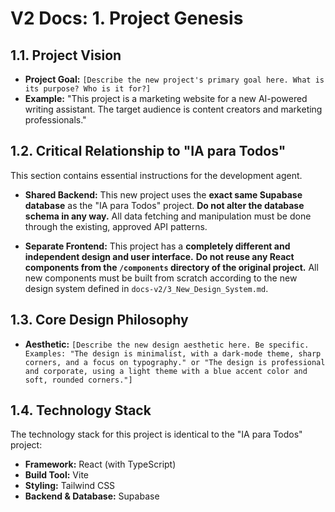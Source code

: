 # V2 Docs: 1. Project Genesis

## 1.1. Project Vision

*   **Project Goal:** `[Describe the new project's primary goal here. What is its purpose? Who is it for?]`
*   **Example:** "This project is a marketing website for a new AI-powered writing assistant. The target audience is content creators and marketing professionals."

## 1.2. Critical Relationship to "IA para Todos"

This section contains essential instructions for the development agent.

*   **Shared Backend:** This new project uses the **exact same Supabase database** as the "IA para Todos" project. **Do not alter the database schema in any way.** All data fetching and manipulation must be done through the existing, approved API patterns.

*   **Separate Frontend:** This project has a **completely different and independent design and user interface.** **Do not reuse any React components from the `/components` directory of the original project.** All new components must be built from scratch according to the new design system defined in `docs-v2/3_New_Design_System.md`.

## 1.3. Core Design Philosophy

*   **Aesthetic:** `[Describe the new design aesthetic here. Be specific. Examples: "The design is minimalist, with a dark-mode theme, sharp corners, and a focus on typography." or "The design is professional and corporate, using a light theme with a blue accent color and soft, rounded corners."]`

## 1.4. Technology Stack

The technology stack for this project is identical to the "IA para Todos" project:

*   **Framework:** React (with TypeScript)
*   **Build Tool:** Vite
*   **Styling:** Tailwind CSS
*   **Backend & Database:** Supabase
